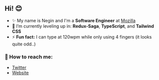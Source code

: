 ## Hi! 😊 

- ✨ My name is Negin and I'm a **Software Engineer** at [Mozilla](https://www.mozilla.org/en-CA/)
- 🌱 I’m currently leveling up in: **Redux-Saga**, **TypeScript**, and **Tailwind CSS**
- ⚡ **Fun fact:** I can type at 120wpm while only using 4 fingers (it looks quite odd..)

### 💌 How to reach me:
* [Twitter](https://twitter.com/negicodes)
* [Website](https://negi.dev/)

<!--
**nuggetsnegin/nuggetsnegin** is a ✨ _special_ ✨ repository because its `README.md` (this file) appears on your GitHub profile.

Here are some ideas to get you started:

- 🔭 I’m currently working on ...
- 🌱 I’m currently learning ...
- 👯 I’m looking to collaborate on ...
- 🤔 I’m looking for help with ...
- 💬 Ask me about ...
- 📫 How to reach me: ...
- 😄 Pronouns: ...
- ⚡ Fun fact: ...
-->
